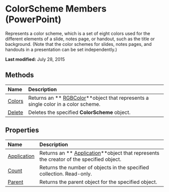 
# ColorScheme Members (PowerPoint)
Represents a color scheme, which is a set of eight colors used for the different elements of a slide, notes page, or handout, such as the title or background. (Note that the color schemes for slides, notes pages, and handouts in a presentation can be set independently.)

 **Last modified:** July 28, 2015


## Methods



|**Name**|**Description**|
|:-----|:-----|
| [Colors](ac910a40-9014-e709-491c-a8649fc08137.md)|Returns an  ** [RGBColor](1da5054f-7eaa-37e8-9a5b-d90c790de576.md)**object that represents a single color in a color scheme.|
| [Delete](37cf8a8e-4b76-4587-f0a5-fe257ef93b44.md)|Deletes the specified  **ColorScheme** object.|

## Properties



|**Name**|**Description**|
|:-----|:-----|
| [Application](708a8a21-ec76-ae63-8907-0122050a7666.md)|Returns an  ** [Application](978c2b99-4271-b953-4283-73b5f3d96f41.md)**object that represents the creator of the specified object.|
| [Count](372e48be-db37-82a1-8bca-1ac71b6ae165.md)|Returns the number of objects in the specified collection. Read-only.|
| [Parent](a71aa839-3a0e-7864-4c98-4b9f65aa16d2.md)|Returns the parent object for the specified object.|

